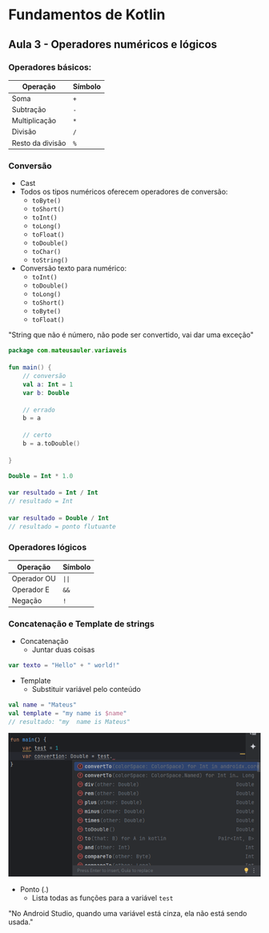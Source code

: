 # Fundamentos de Kotlin

## Aula 3 - Operadores numéricos e lógicos

### Operadores básicos:

| Operação         | Símbolo |
|------------------|---------|
| Soma             | `+`       |
| Subtração        | `-`      |
| Multiplicação    | `*`       |
| Divisão          | `/`       |
| Resto da divisão | `%`       |


### Conversão

- Cast
- Todos os tipos numéricos oferecem operadores de conversão:
    - `toByte()`
    - `toShort()`
    - `toInt()`
    - `toLong()`
    - `toFloat()`
    - `toDouble()`
    - `toChar()`
    - `toString()`
- Conversão texto para numérico:
    - `toInt()`
    - `toDouble()`
    - `toLong()`
    - `toShort()`
    - `toByte()`
    - `toFloat()`

"String que não é número, não pode ser convertido, vai dar uma exceção"

```kotlin
package com.mateusauler.variaveis

fun main() {
    // conversão
    val a: Int = 1
    var b: Double

    // errado
    b = a

    // certo
    b = a.toDouble()

}
```


```kotlin
Double = Int * 1.0

var resultado = Int / Int
// resultado = Int

var resultado = Double / Int
// resultado = ponto flutuante
```

### Operadores lógicos

| Operação       | Símbolo |
|----------------|---------|
| Operador OU    | `\|\|`    |
| Operador E     | `&&`      |
| Negação        | `!`       |


### Concatenação e Template de strings

- Concatenação
    - Juntar duas coisas

```kotlin
var texto = "Hello" + " world!"
```

- Template
    - Substituir variável pelo conteúdo

```kotlin
val name = "Mateus"
val template = "my name is $name"
// resultado: "my  name is Mateus"
```

![Imagem 3](/imagens/3.png)

- Ponto (.)
    - Lista todas as funções para a variável `test`

"No Android Studio, quando uma variável está cinza, ela não está sendo usada."


